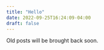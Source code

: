 ```yaml
---
title: "Hello"
date: 2022-09-25T16:24:09-04:00
draft: false
---
```


Old posts will be brought back soon.